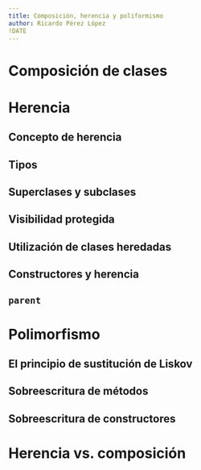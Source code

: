 ```yaml
---
title: Composición, herencia y poliformismo
author: Ricardo Pérez López
!DATE
---
```


# Composición de clases

# Herencia

## Concepto de herencia

## Tipos

## Superclases y subclases

## Visibilidad protegida

## Utilización de clases heredadas

## Constructores y herencia

## `parent`

# Polimorfismo

## El principio de sustitución de Liskov

## Sobreescritura de métodos

## Sobreescritura de constructores

# Herencia vs. composición

